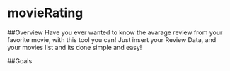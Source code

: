 # movieRating

##Overview
Have you ever wanted to know the avarage review from your favorite movie, with this tool you can! 
Just insert your Review Data, and your movies list and its done simple and easy!

##Goals